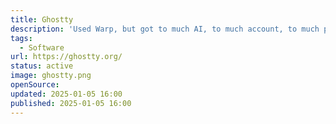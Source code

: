 ```yaml
---
title: Ghostty
description: 'Used Warp, but got to much AI, to much account, to much pushy in updates and it was slow. Giving Ghostty now a shot.'
tags:
  - Software
url: https://ghostty.org/
status: active
image: ghostty.png
openSource:
updated: 2025-01-05 16:00
published: 2025-01-05 16:00
---
```

